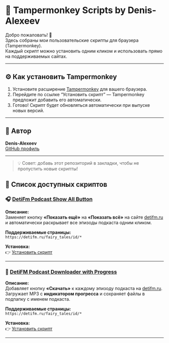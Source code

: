 # 🧩 Tampermonkey Scripts by Denis-Alexeev

Добро пожаловать! 👋  
Здесь собраны мои пользовательские скрипты для браузера (Tampermonkey).  
Каждый скрипт можно установить одним кликом и использовать прямо на поддерживаемых сайтах.

---

## ⚙️ Как установить Tampermonkey
1. Установите расширение [Tampermonkey](https://tampermonkey.net/) для вашего браузера.  
2. Перейдите по ссылке “Установить скрипт” — Tampermonkey предложит добавить его автоматически.  
3. Готово! Скрипт будет обновляться автоматически при выпуске новых версий.

---

## 👤 Автор
**Denis-Alexeev**  
[GitHub профиль](https://github.com/Denis-Alexeev)

---

> 💡 Совет: добавь этот репозиторий в закладки, чтобы не пропустить новые скрипты!

## 📜 Список доступных скриптов

### 🎧 [DetiFm Podcast Show All Button](DetiFmPodcastShowAllButton.user.js)
**Описание:**  
Заменяет кнопку **«Показать ещё»** на **«Показать всё»** на сайте [detifm.ru](https://detifm.ru)  
и автоматически раскрывает все эпизоды подкаста одним кликом.  

**Поддерживаемые страницы:**  
`https://detifm.ru/fairy_tales/id/*`  

**Установка:**  
👉 [Установить скрипт](https://denis-alexeev.github.io/MyUserScripts/DetiFmPodcastShowAllButton.user.js)

---

### 🎵 [DetiFM Podcast Downloader with Progress](DetiFMPodcastDownloaderWithProgress.user.js)
**Описание:**  
Добавляет кнопку **«Скачать»** к каждому эпизоду подкаста на [detifm.ru](https://detifm.ru).  
Загружает MP3 с **индикатором прогресса** и сохраняет файлы в подпапку с именем подкаста.

**Поддерживаемые страницы:**  
`https://detifm.ru/fairy_tales/id/*`

**Установка:**  
👉 [Установить скрипт](https://denis-alexeev.github.io/MyUserScripts/DetiFMPodcastDownloaderWithProgress.user.js)

---

